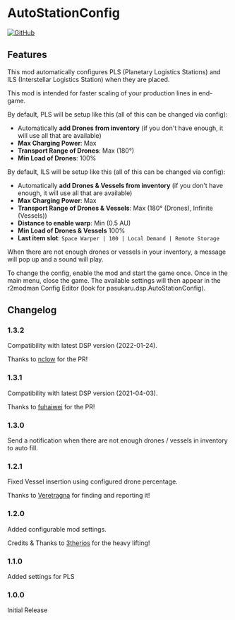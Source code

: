 ﻿
# AutoStationConfig

[![GitHub](https://img.shields.io/github/license/pasukaru/DSP-Mods?style=for-the-badge)](https://github.com/Pasukaru/DSP-Mods/tree/main/AutoStationConfig)

## Features

This mod automatically configures PLS (Planetary Logistics Stations) and ILS (Interstellar Logistics Station) when they are placed. 

This mod is intended for faster scaling of your production lines in end-game.

By default, PLS will be setup like this (all of this can be changed via config):
- Automatically **add Drones from inventory** (if you don't have enough, it will use all that are available)
- **Max Charging Power**: Max
- **Transport Range of Drones**: Max (180°)
- **Min Load of Drones**: 100%

By default, ILS will be setup like this (all of this can be changed via config):
- Automatically **add Drones & Vessels from inventory** (if you don't have enough, it will use all that are available)
- **Max Charging Power**: Max
- **Transport Range of Drones & Vessels**: Max (180° (Drones), Infinite (Vessels))
- **Distance to enable warp**: Min (0.5 AU)
- **Min Load of Drones & Vessels** 100%
- **Last item slot**: `Space Warper | 100 | Local Demand | Remote Storage`

When there are not enough drones or vessels in your inventory, a message will pop up and a sound will play. 

To change the config, enable the mod and start the game once. Once in the main menu, close the game. 
The available settings will then appear in the r2modman Config Editor (look for pasukaru.dsp.AutoStationConfig).

## Changelog

### 1.3.2
Compatibility with latest DSP version (2022-01-24).

Thanks to [nclow](https://github.com/nclow) for the PR!

### 1.3.1
Compatibility with latest DSP version (2021-04-03).

Thanks to [fuhaiwei](https://github.com/fuhaiwei) for the PR!

### 1.3.0
Send a notification when there are not enough drones / vessels in inventory to auto fill.

### 1.2.1
Fixed Vessel insertion using configured drone percentage.

Thanks to [Veretragna](https://github.com/Veretragna) for finding and reporting it!

### 1.2.0
Added configurable mod settings.

Credits & Thanks to [3therios](https://github.com/3therios) for the heavy lifting!

### 1.1.0
Added settings for PLS

### 1.0.0
Initial Release
